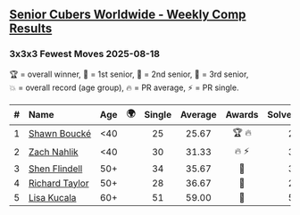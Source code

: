 <style>table {white-space: nowrap;}</style>
<link rel="stylesheet" type="text/css" href="/scw-comp/css/flags.css" />

## [Senior Cubers Worldwide - Weekly Comp Results](/scw-comp/results/)
### 3x3x3 Fewest Moves 2025-08-18

<span style="white-space: nowrap;">🏆 = overall winner</span>, <span style="white-space: nowrap;">🥇 = 1st senior</span>, <span style="white-space: nowrap;">🥈 = 2nd senior</span>, <span style="white-space: nowrap;">🥉 = 3rd senior</span>, <span style="white-space: nowrap;">💥 = overall record (age group)</span>, <span style="white-space: nowrap;">🔥 = PR average</span>, <span style="white-space: nowrap;">⚡ = PR single</span>.

| # | Name | Age | 🌍 | Single | Average | Awards | Solve 1 | Solve 2 | Solve 3 | Solution |
| :--: | :-- | :--: | :--: | :--: | :--: | :--: | --: | --: | --: | :-- |
| 1 | [Shawn Boucké](../../persons/shawn_boucke/333fm.md) | <40 | <i class="flag flag-US" /> | 25 | 25.67 | 🏆 🔥 | 26 | 25 | 26 | [Desktop](https://www.facebook.com/events/752385294068410/permalink/753704620603144) / [Mobile](https://m.facebook.com/events/752385294068410?view=permalink&id=753704620603144) |
| 2 | [Zach Nahlik](../../persons/zach_nahlik/333fm.md) | <40 | | 30 | 31.33 | 🔥 ⚡ | 30 | 32 | 32 | [Desktop](https://www.facebook.com/events/752385294068410/permalink/757124993594440) / [Mobile](https://m.facebook.com/events/752385294068410?view=permalink&id=757124993594440) |
| 3 | [Shen Flindell](../../persons/shen_flindell/333fm.md) | 50+ | <i class="flag flag-AU" /> | 34 | 35.67 | 🥇 | 38 | 35 | 34 | [Desktop](https://www.facebook.com/events/752385294068410/permalink/755122800461326) / [Mobile](https://m.facebook.com/events/752385294068410?view=permalink&id=755122800461326) |
| 4 | [Richard Taylor](../../persons/richard_taylor/333fm.md) | 50+ | <i class="flag flag-GB" /> | 28 | 36.67 | 🥈 | 28 | 39 | 43 | [Desktop](https://www.facebook.com/events/752385294068410/permalink/759319270041679) / [Mobile](https://m.facebook.com/events/752385294068410?view=permalink&id=759319270041679) |
| 5 | [Lisa Kucala](../../persons/lisa_kucala/333fm.md) | 60+ | <i class="flag flag-US" /> | 51 | 59.00 | 🥉 | 51 | 60 | 66 | [Desktop](https://www.facebook.com/events/752385294068410/permalink/763321762974763) / [Mobile](https://m.facebook.com/events/752385294068410?view=permalink&id=763321762974763) |

<!-- Global site tag (gtag.js) - Google Analytics -->
<script async src="https://www.googletagmanager.com/gtag/js?id=UA-86348435-3"></script>
<script>window.dataLayer = window.dataLayer || []; function gtag() {dataLayer.push(arguments);} gtag('js', new Date()); gtag('config', 'UA-86348435-3');</script>

